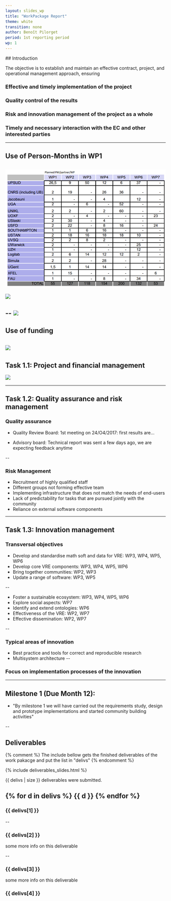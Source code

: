 ```yaml
---
layout: slides_wp
title: "WorkPackage Report"
theme: white
transition: none
author: Benoît Pilorget
period: 1st reporting period
wp: 1
---
```

<section data-markdown data-separator="^---\n" data-separator-vertical="^--\n">
## Introduction

The objective is to establish and maintain an effective contract, project, and operational management approach, ensuring
### Effective and timely implementation of the project
### Quality control of the results
### Risk and innovation management of the project as a whole
### Timely and necessary interaction with the EC and other interested parties

---
## Use of Person-Months in WP1

![](WP1-finance-pm-planned.png)
--
![](../WP1-finance-pm-actual.png)

--
![](../WP1-finance1.png)
---
## Use of funding

![](../WP1-finance-moneyuse.png)
---
## Task 1.1: Project and financial management

![](../workplan-RP1.JPEG)

---
## Task 1.2: Quality assurance and risk management

### Quality assurance

- Quality Review Board: 1st meeting on 24/O4/2017: first results are...


- Advisory board: Technical report was sent a few days ago, we are expecting feedback anytime

--

### Risk Management

- Recruitment of highly qualified staff 
- Different groups not forming effective team
- Implementing infrastructure that does not match the needs of end-users
- Lack of predictability for tasks that are pursued jointly with the community
- Reliance on external software components

---
## Task 1.3: Innovation management

### Transversal objectives

- Develop and standardise math soft and data for VRE: WP3, WP4, WP5, WP6
- Develop core VRE components: WP3, WP4, WP5, WP6
- Bring together communities: WP2, WP3
- Update a range of software: WP3, WP5

--

- Foster a sustainable ecosystem: WP3, WP4, WP5, WP6
- Explore social aspects: WP7
- Identify and extend ontologies: WP6
- Effectiveness of the VRE: WP2, WP7
- Effective dissemination: WP2, WP7

--
### Typical areas of innovation

- Best practice and tools for correct and reproducible research
- Multisystem architecture
--
### Focus on implementation processes of the innovation



---
## Milestone 1 (Due Month 12):
- "By milestone 1 we will have carried out the requirements study, design and prototype implementations and started community building activities"

--
## Deliverables

{% comment %}
The include bellow gets the finished deliverables of the work pakacge and put the list in "delivs"
{% endcomment %}

{% include deliverables_slides.html %}

{{ delivs | size }} deliverables were submitted.

{% for d in delivs %} {{ d }}
{% endfor %}
--
### {{ delivs[1] }}
--
### {{ delivs[2] }}

some more info on this deliverable

--
### {{ delivs[3] }}

some more info on this deliverable

### {{ delivs[4] }}


</section>


